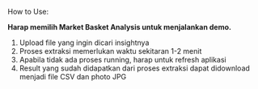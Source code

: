 How to Use:

**Harap memilih Market Basket Analysis untuk menjalankan demo.**

1. Upload file yang ingin dicari insightnya
2. Proses extraksi memerlukan waktu sekitaran 1-2 menit
3. Apabila tidak ada proses running, harap untuk refresh aplikasi
4. Result yang sudah didapatkan dari proses extraksi dapat didownload menjadi file CSV dan photo JPG